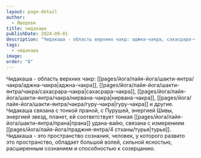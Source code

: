 ```yaml
---
layout: page-detail
author:
  - Яшодеви
title: чидакаша
publishDate: 2024-09-01
description: "Чидакаша - область верхних чакр: аджна-чакра, сахасрара-чакра, нирвана-чакра, гуру-чакра и другие."
tags:
  - чидакаша
image: 
order: "8"
---
```

Чидакаша - область верхних чакр: [[pages/йога/лайя-йога/шакти-янтра/чакра/аджна-чакра|аджна-чакра]], [[pages/йога/лайя-йога/шакти-янтра/чакра/сахасрара-чакра|сахасрара-чакра]], [[pages/йога/лайя-йога/шакти-янтра/чакра/нирвана-чакра|нирвана-чакра]], [[pages/йога/лайя-йога/шакти-янтра/чакра/гуру-чакра|гуру-чакра]] и другие. Чидакаша связана с тонкой праной, с Пурушей, энергией Шивы, энергией звезд, планет, ей соответствует тонкая [[pages/йога/лайя-йога/шакти-янтра/прана|прана]] удана-вайю, связана с измерением [[pages/йога/лайя-йога/праджня-янтра/4 стханы/турья|турья]]. Чидакаша - это пространство сознания, человек, у которого развито это пространство, обладает большой волей, сильной ясностью, расширенным сознанием и способностью к созерцанию.

